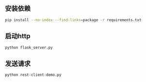 ## 安装依赖
```bash
pip install --no-index --find-links=package -r requirements.txt
```
## 启动http
```bash
python flask_server.py
```
## 发送请求
```bash
python rest-client-demo.py
```
